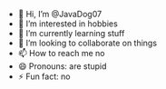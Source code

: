 - 👋 Hi, I’m @JavaDog07
- 👀 I’m interested in hobbies
- 🌱 I’m currently learning stuff
- 💞️ I’m looking to collaborate on things
- 📫 How to reach me no
- 😄 Pronouns: are stupid
- ⚡ Fun fact: no

<!---
JavaDog07/JavaDog07 is a ✨ special ✨ repository because its `README.md` (this file) appears on your GitHub profile.
You can click the Preview link to take a look at your changes.
--->
